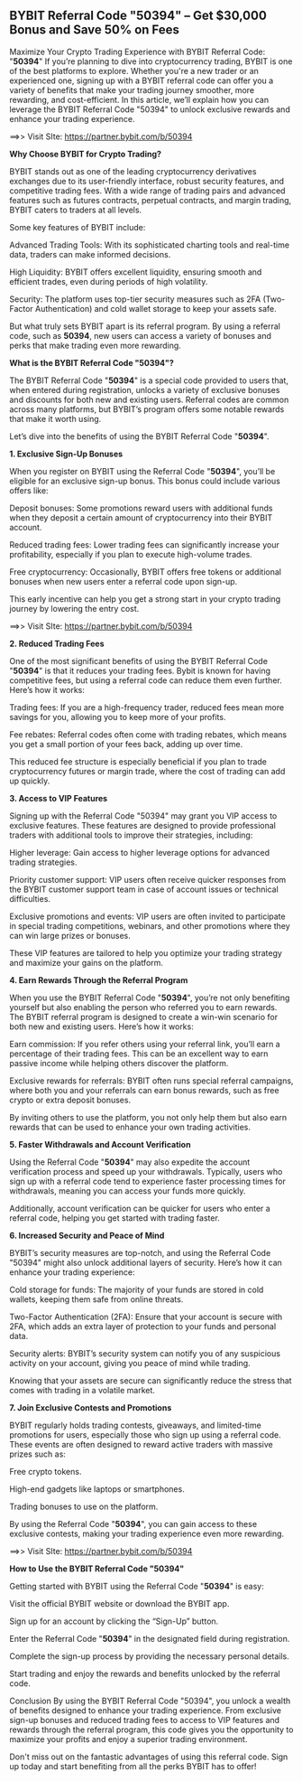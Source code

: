 ## BYBIT Referral Code "50394" – Get $30,000 Bonus and Save 50% on Fees

Maximize Your Crypto Trading Experience with BYBIT Referral Code: "**50394**"
If you’re planning to dive into cryptocurrency trading, BYBIT is one of the best platforms to explore. Whether you're a new trader or an experienced one, signing up with a BYBIT referral code can offer you a variety of benefits that make your trading journey smoother, more rewarding, and cost-efficient. In this article, we’ll explain how you can leverage the BYBIT Referral Code "50394" to unlock exclusive rewards and enhance your trading experience.

==>> Visit SIte: https://partner.bybit.com/b/50394

**Why Choose BYBIT for Crypto Trading?**

BYBIT stands out as one of the leading cryptocurrency derivatives exchanges due to its user-friendly interface, robust security features, and competitive trading fees. With a wide range of trading pairs and advanced features such as futures contracts, perpetual contracts, and margin trading, BYBIT caters to traders at all levels.

Some key features of BYBIT include:

Advanced Trading Tools: With its sophisticated charting tools and real-time data, traders can make informed decisions.

High Liquidity: BYBIT offers excellent liquidity, ensuring smooth and efficient trades, even during periods of high volatility.

Security: The platform uses top-tier security measures such as 2FA (Two-Factor Authentication) and cold wallet storage to keep your assets safe.

But what truly sets BYBIT apart is its referral program. By using a referral code, such as **50394**, new users can access a variety of bonuses and perks that make trading even more rewarding.

**What is the BYBIT Referral Code "50394"?**

The BYBIT Referral Code "**50394**" is a special code provided to users that, when entered during registration, unlocks a variety of exclusive bonuses and discounts for both new and existing users. Referral codes are common across many platforms, but BYBIT’s program offers some notable rewards that make it worth using.

Let’s dive into the benefits of using the BYBIT Referral Code "**50394**".

**1. Exclusive Sign-Up Bonuses**

When you register on BYBIT using the Referral Code "**50394**", you’ll be eligible for an exclusive sign-up bonus. This bonus could include various offers like:

Deposit bonuses: Some promotions reward users with additional funds when they deposit a certain amount of cryptocurrency into their BYBIT account.

Reduced trading fees: Lower trading fees can significantly increase your profitability, especially if you plan to execute high-volume trades.

Free cryptocurrency: Occasionally, BYBIT offers free tokens or additional bonuses when new users enter a referral code upon sign-up.

This early incentive can help you get a strong start in your crypto trading journey by lowering the entry cost.

==>> Visit SIte: https://partner.bybit.com/b/50394


**2. Reduced Trading Fees**

One of the most significant benefits of using the BYBIT Referral Code "**50394**" is that it reduces your trading fees. Bybit is known for having competitive fees, but using a referral code can reduce them even further. Here’s how it works:

Trading fees: If you are a high-frequency trader, reduced fees mean more savings for you, allowing you to keep more of your profits.

Fee rebates: Referral codes often come with trading rebates, which means you get a small portion of your fees back, adding up over time.

This reduced fee structure is especially beneficial if you plan to trade cryptocurrency futures or margin trade, where the cost of trading can add up quickly.

**3. Access to VIP Features**

Signing up with the Referral Code "50394" may grant you VIP access to exclusive features. These features are designed to provide professional traders with additional tools to improve their strategies, including:

Higher leverage: Gain access to higher leverage options for advanced trading strategies.

Priority customer support: VIP users often receive quicker responses from the BYBIT customer support team in case of account issues or technical difficulties.

Exclusive promotions and events: VIP users are often invited to participate in special trading competitions, webinars, and other promotions where they can win large prizes or bonuses.

These VIP features are tailored to help you optimize your trading strategy and maximize your gains on the platform.

**4. Earn Rewards Through the Referral Program**

When you use the BYBIT Referral Code "**50394**", you’re not only benefiting yourself but also enabling the person who referred you to earn rewards. The BYBIT referral program is designed to create a win-win scenario for both new and existing users. Here’s how it works:

Earn commission: If you refer others using your referral link, you’ll earn a percentage of their trading fees. This can be an excellent way to earn passive income while helping others discover the platform.

Exclusive rewards for referrals: BYBIT often runs special referral campaigns, where both you and your referrals can earn bonus rewards, such as free crypto or extra deposit bonuses.

By inviting others to use the platform, you not only help them but also earn rewards that can be used to enhance your own trading activities.

**5. Faster Withdrawals and Account Verification**

Using the Referral Code "**50394**" may also expedite the account verification process and speed up your withdrawals. Typically, users who sign up with a referral code tend to experience faster processing times for withdrawals, meaning you can access your funds more quickly.

Additionally, account verification can be quicker for users who enter a referral code, helping you get started with trading faster.

**6. Increased Security and Peace of Mind**

BYBIT’s security measures are top-notch, and using the Referral Code "50394" might also unlock additional layers of security. Here’s how it can enhance your trading experience:

Cold storage for funds: The majority of your funds are stored in cold wallets, keeping them safe from online threats.

Two-Factor Authentication (2FA): Ensure that your account is secure with 2FA, which adds an extra layer of protection to your funds and personal data.

Security alerts: BYBIT’s security system can notify you of any suspicious activity on your account, giving you peace of mind while trading.

Knowing that your assets are secure can significantly reduce the stress that comes with trading in a volatile market.

**7. Join Exclusive Contests and Promotions**

BYBIT regularly holds trading contests, giveaways, and limited-time promotions for users, especially those who sign up using a referral code. These events are often designed to reward active traders with massive prizes such as:

Free crypto tokens.

High-end gadgets like laptops or smartphones.

Trading bonuses to use on the platform.

By using the Referral Code "**50394**", you can gain access to these exclusive contests, making your trading experience even more rewarding.

==>> Visit SIte: https://partner.bybit.com/b/50394


**How to Use the BYBIT Referral Code "50394"**

Getting started with BYBIT using the Referral Code "**50394**" is easy:

Visit the official BYBIT website or download the BYBIT app.

Sign up for an account by clicking the “Sign-Up” button.

Enter the Referral Code "**50394**" in the designated field during registration.

Complete the sign-up process by providing the necessary personal details.

Start trading and enjoy the rewards and benefits unlocked by the referral code.

Conclusion
By using the BYBIT Referral Code "50394", you unlock a wealth of benefits designed to enhance your trading experience. From exclusive sign-up bonuses and reduced trading fees to access to VIP features and rewards through the referral program, this code gives you the opportunity to maximize your profits and enjoy a superior trading environment.

Don't miss out on the fantastic advantages of using this referral code. Sign up today and start benefiting from all the perks BYBIT has to offer!
